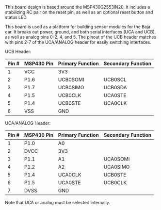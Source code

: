 This board design is based around the MSP430G2553IN20. It includes a stabilizing RC pair on the reset pin, as well as an optional reset button and status LED.

This board is used as a platform for building sensor modules for the Baja car. It breaks out power, ground, and both serial interfaces (UCA and UCB), as well as analog pins 0-2, 4, and 5.
The pinout of the UCB header matches with pins 2-7 of the UCA/ANALOG header for easily switching interfaces.

UCB Header:

|Pin #|MSP430 Pin|Primary Function|Secondary Function|
|-------|--------|----------------|------------------|
|1|VCC|3V3||
|2|P1.6|UCB0SOMI|UCB0SCL|
|3|P1.7|UCB0SIMO|UCB0SDA|
|4|P1.5|UCB0CLK|UCA0STE|
|5|P1.4|UCB0STE|UCA0CLK|
|6|VSS|GND||

UCA/ANALOG Header:

|Pin #|MSP430 Pin|Primary Function|Secondary Function|
|-----|----------|----------------|------------------|
|1|P1.0|A0||
|2|DVCC|3V3||
|3|P1.1|A1|UCA0SOMI|
|4|P1.2|A2|UCA0SIMO|
|5|P1.4|UCA0CLK|UCB0STE|
|6|P1.5|UCA0STE|UCB0CLK|
|7|DVSS|GND||

Note that UCA or analog must be selected internally. 
